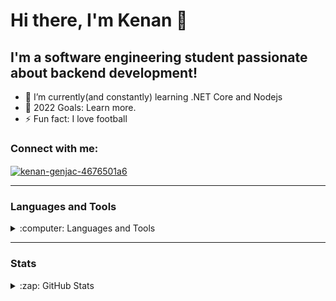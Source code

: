 # Hi there, I'm Kenan 👋 

## I'm a software engineering student passionate about backend development!

- 🌱 I’m currently(and constantly) learning .NET Core and Nodejs
- 🥅 2022 Goals: Learn more.
- ⚡ Fun fact: I love football

### Connect with me:

<p align="left">
<a href="https://linkedin.com/in/kenan-genjac-4676501a6" target="blank"><img align="center" src="https://raw.githubusercontent.com/rahuldkjain/github-profile-readme-generator/master/src/images/icons/Social/linked-in-alt.svg" alt="kenan-genjac-4676501a6" height="30" width="40" /></a>
</p>

---

### Languages and Tools
<details>
  <summary>:computer: Languages and Tools</summary>
  <br/>
  
- <img align="left" alt="Visual Studio" width="40px" src="https://cdn.jsdelivr.net/gh/devicons/devicon/icons/visualstudio/visualstudio-plain.svg" style="padding-right:10px;" /> <img align="left" alt="Visual Studio Code" width="40px" src="https://cdn.jsdelivr.net/gh/devicons/devicon/icons/vscode/vscode-original.svg" style="padding-right:10px;" /> <br/><br/><br/>
- <img align="left" alt="csharp" width="40px" src="https://raw.githubusercontent.com/devicons/devicon/master/icons/csharp/csharp-original.svg" style="padding-right:10px;"/> <img align="left" alt="JavaScript" width="40px" src="https://cdn.jsdelivr.net/gh/devicons/devicon/icons/javascript/javascript-original.svg" style="padding-right:10px;" /><br /><br/><br/>
- <img align="left" alt="dotnet" width="40px" src="https://raw.githubusercontent.com/devicons/devicon/master/icons/dot-net/dot-net-original-wordmark.svg" style="padding-right:10px;" /> <img align="left" alt="netcore" width="40px" src="https://cdn.jsdelivr.net/gh/devicons/devicon/icons/dotnetcore/dotnetcore-original.svg" style="padding-right:10px;" /> <img align="left" alt="Node.js" width="40px" src="https://cdn.jsdelivr.net/gh/devicons/devicon/icons/nodejs/nodejs-original.svg" style="padding-right:10px;" /> <img align="left" alt="Express" width="40px" src="https://cdn.jsdelivr.net/gh/devicons/devicon/icons/express/express-original-wordmark.svg" style="padding-right:10px;" /><br /><br/><br/>
- <img align="left" alt="MongoDB" width="40px" src="https://cdn.jsdelivr.net/gh/devicons/devicon/icons/mongodb/mongodb-original.svg" style="padding-right:10px;" /> <img align="left" alt="MySQL" width="40px" src="https://cdn.jsdelivr.net/gh/devicons/devicon/icons/mysql/mysql-original.svg" style="padding-right:10px;" /> <img align="left" alt="MsSQL" width="40px" src="https://www.svgrepo.com/show/303229/microsoft-sql-server-logo.svg" style="padding-right:10px;" /> <br /><br/><br/>
- <img align="left" alt="Git" width="40px" src="https://cdn.jsdelivr.net/gh/devicons/devicon/icons/git/git-original.svg" style="padding-right:10px;" /> <img align="left" alt="GitHub" width="40px" src="https://cdn.jsdelivr.net/gh/devicons/devicon/icons/github/github-original-wordmark.svg" style="padding-right:10px;" /> <img align="left" alt="Jira" width="40px" src="https://cdn.jsdelivr.net/gh/devicons/devicon/icons/jira/jira-original.svg" style="padding-right:10px;" /> <img align="left" alt="Bitbucket" width="40px" src="https://cdn.jsdelivr.net/gh/devicons/devicon/icons/bitbucket/bitbucket-original-wordmark.svg" style="padding-right:10px;" /> <br /><br/><br/>
- <img align="left" alt="Linux" width="40px" src="https://raw.githubusercontent.com/devicons/devicon/master/icons/linux/linux-original.svg" style="padding-right:10px;" /> <img align="left" alt="Postman" width="40px" src="https://www.vectorlogo.zone/logos/getpostman/getpostman-icon.svg" style="padding-right:10px;" />
<br />
</details>

---
### Stats
<details>
  <summary>:zap: GitHub Stats</summary>

  <img align="left" alt="codeSTACKr's GitHub Stats" src="https://github-readme-stats.vercel.app/api?username=kenangenjac&show_icons=true&hide_border=false&title_color=ff652f&icon_color=FFE400&bg_color=09131B&text_color=ffffff&border_color=0c1a25" />

</details>

[linkedin]: https://linkedin.com/in/kenan-genjac-4676501a6/
